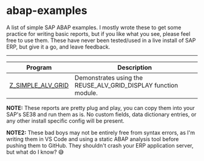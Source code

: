 # abap-examples

A list of simple SAP ABAP examples.
I mostly wrote these to get some practice for writing basic reports, but if you like what you see, please feel free to use them.
These have never been tested/used in a live install of SAP ERP, but give it a go, and leave feedback.

---

| Program                                            | Description                                                         |
| -------------------------------------------------- | ------------------------------------------------------------------- |
| [Z_SIMPLE_ALV_GRID](./Z_SIMPLE_ALV_GRID.abap)      | Demonstrates using the REUSE_ALV_GRID_DISPLAY function module.      |

**NOTE:** These reports are pretty plug and play, you can copy them into your SAP's SE38 and run them as is. No custom fields, data dictionary entries, or any other install specific config will be present.

**NOTE2:** These bad boys may not be entirely free from syntax errors, as I'm writing them in VS Code and using a static ABAP analysis tool before pushing them to GitHub. They shouldn't crash your ERP application server, but what do I know? 😅
